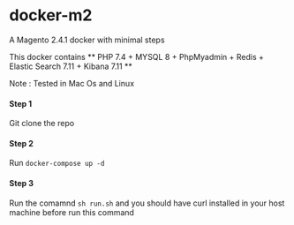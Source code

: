 # docker-m2
A Magento 2.4.1 docker with minimal steps

This docker contains ** PHP 7.4 + MYSQL 8 + PhpMyadmin + Redis + Elastic Search 7.11 + Kibana 7.11 **

Note : Tested in Mac Os and Linux

#### Step 1
Git clone the repo

#### Step 2
Run ```docker-compose up -d```

#### Step 3
Run the comamnd ```sh run.sh``` and you should have curl installed in your host machine before run this command
